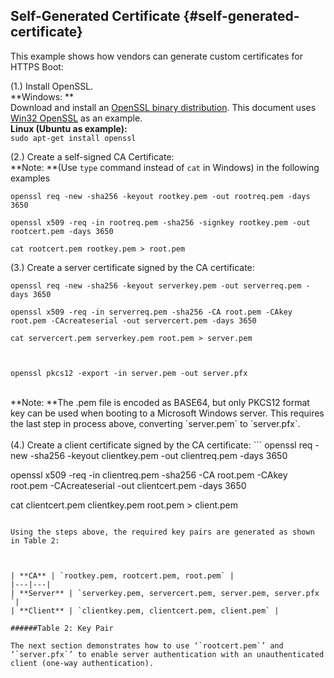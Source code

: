 <!--- @file
  First Chapter of EDK II Template Specification

  Copyright (c) 2017, Intel Corporation. All rights reserved.<BR>

  Redistribution and use in source (original document form) and 'compiled'
  forms (converted to PDF, epub, HTML and other formats) with or without
  modification, are permitted provided that the following conditions are met:

  1) Redistributions of source code (original document form) must retain the
     above copyright notice, this list of conditions and the following
     disclaimer as the first lines of this file unmodified.

  2) Redistributions in compiled form (transformed to other DTDs, converted to
     PDF, epub, HTML and other formats) must reproduce the above copyright
     notice, this list of conditions and the following disclaimer in the
     documentation and/or other materials provided with the distribution.

  THIS DOCUMENTATION IS PROVIDED BY TIANOCORE PROJECT "AS IS" AND ANY EXPRESS OR
  IMPLIED WARRANTIES, INCLUDING, BUT NOT LIMITED TO, THE IMPLIED WARRANTIES OF
  MERCHANTABILITY AND FITNESS FOR A PARTICULAR PURPOSE ARE DISCLAIMED. IN NO
  EVENT SHALL TIANOCORE PROJECT  BE LIABLE FOR ANY DIRECT, INDIRECT, INCIDENTAL,
  SPECIAL, EXEMPLARY, OR CONSEQUENTIAL DAMAGES (INCLUDING, BUT NOT LIMITED TO,
  PROCUREMENT OF SUBSTITUTE GOODS OR SERVICES; LOSS OF USE, DATA, OR PROFITS;
  OR BUSINESS INTERRUPTION) HOWEVER CAUSED AND ON ANY THEORY OF LIABILITY,
  WHETHER IN CONTRACT, STRICT LIABILITY, OR TORT (INCLUDING NEGLIGENCE OR
  OTHERWISE) ARISING IN ANY WAY OUT OF THE USE OF THIS DOCUMENTATION, EVEN IF
  ADVISED OF THE POSSIBILITY OF SUCH DAMAGE.

-->


## Self-Generated Certificate {#self-generated-certificate}

This example shows how vendors can generate custom certificates for HTTPS Boot:

(1.)  Install OpenSSL. <BR>
**Windows: **<BR>
Download and install an [OpenSSL binary distribution](https://www.openssl.org/community/binaries.html). This document uses [Win32 OpenSSL](https://slproweb.com/products/Win32OpenSSL.html) as an example.<BR>
**Linux (Ubuntu as example):** <br> `sudo apt-get install openssl`<br>

(2.)  Create a self-signed CA Certificate: <br>
**Note: **(Use `type` command instead of `cat` in Windows) in the following examples

```
openssl req -new -sha256 -keyout rootkey.pem -out rootreq.pem -days 3650

openssl x509 -req -in rootreq.pem -sha256 -signkey rootkey.pem -out rootcert.pem -days 3650

cat rootcert.pem rootkey.pem > root.pem
```

(3.)  Create a server certificate signed by the CA certificate:

```
openssl req -new -sha256 -keyout serverkey.pem -out serverreq.pem -days 3650

openssl x509 -req -in serverreq.pem -sha256 -CA root.pem -CAkey root.pem -CAcreateserial -out servercert.pem -days 3650

cat servercert.pem serverkey.pem root.pem > server.pem



openssl pkcs12 -export -in server.pem -out server.pfx
```
<BR>
**Note: **The .pem file is encoded as BASE64, but only PKCS12 format key can be used when booting to a Microsoft Windows server. This requires the last step in process above, converting `server.pem` to `server.pfx`.<BR><BR>
(4.)  Create a client certificate signed by the CA certificate:
```
openssl req -new -sha256 -keyout clientkey.pem -out clientreq.pem -days 3650

openssl x509 -req -in clientreq.pem -sha256 -CA root.pem -CAkey root.pem -CAcreateserial -out clientcert.pem -days 3650

cat clientcert.pem clientkey.pem root.pem > client.pem
```

Using the steps above, the required key pairs are generated as shown in Table 2:



| **CA** | `rootkey.pem, rootcert.pem, root.pem` |
|---|---|
| **Server** | `serverkey.pem, servercert.pem, server.pem, server.pfx `|
| **Client** | `clientkey.pem, clientcert.pem, client.pem` |

######Table 2: Key Pair

The next section demonstrates how to use ‘`rootcert.pem`’ and ‘`server.pfx`’ to enable server authentication with an unauthenticated client (one-way authentication).